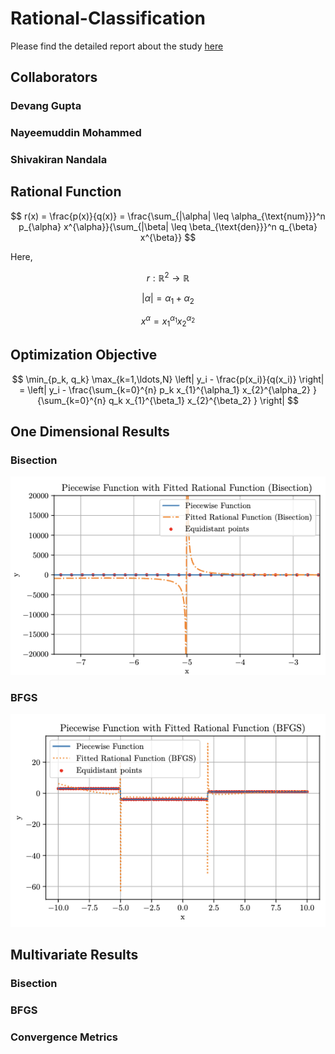 # Rational-Classification

Please find the detailed report about the study [here](RClass_Report.pdf)


## Collaborators

### Devang Gupta
### Nayeemuddin Mohammed
### Shivakiran Nandala

## Rational Function
$$
r(x) = \frac{p(x)}{q(x)} = \frac{\sum_{|\alpha| \leq \alpha_{\text{num}}}^n p_{\alpha} x^{\alpha}}{\sum_{|\beta| \leq \beta_{\text{den}}}^n q_{\beta} x^{\beta}}
$$
                
Here,

$$
r: \mathbb{R}^2 \rightarrow \mathbb{R}
$$

$$
|\alpha| = \alpha_1 + \alpha_2
$$

$$
x^{\alpha} = x_1^{\alpha_1} x_2^{\alpha_2}
$$


## Optimization Objective

$$
\min_{p_k, q_k} \max_{k=1,\ldots,N} \left| y_i - \frac{p(x_i)}{q(x_i)} \right| = \left| y_i - \frac{\sum_{k=0}^{n} p_k x_{1}^{\alpha_1} x_{2}^{\alpha_2} }{\sum_{k=0}^{n} q_k x_{1}^{\beta_1} x_{2}^{\beta_2} } \right|
$$

## One Dimensional Results

### Bisection
![one_plot_bisection.png](images/one_plot_bisection.png)

### BFGS
![one_plot_bfgs.png](images/one_plot_bfgs.png)



## Multivariate Results


### Bisection


### BFGS


### Convergence Metrics


